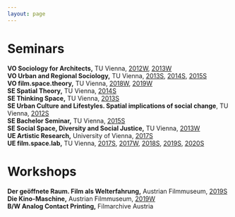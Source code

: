 ```yaml
---
layout: page
---
```

# Seminars

<strong>VO Sociology for Architects,</strong> TU Vienna,  <a href="https://tiss.tuwien.ac.at/course/educationDetails.xhtml?courseNr=273013&semester=2012W&dswid=5580&dsrid=709">2012W</a>,  <a href="https://tiss.tuwien.ac.at/course/educationDetails.xhtml?dswid=9605&dsrid=323&courseNr=273013&semester=2013W"> 2013W</a><br>
<strong>VO Urban and Regional Sociology,</strong> TU Vienna,  <a href="https://tiss.tuwien.ac.at/course/educationDetails.xhtml?courseNr=280156&semester=2013S&dswid=5493&dsrid=385">2013S</a>,  <a href="https://tiss.tuwien.ac.at/course/educationDetails.xhtml?dswid=5480&dsrid=405&courseNr=280156&semester=2014S"> 2014S</a>,  <a href="https://tiss.tuwien.ac.at/course/educationDetails.xhtml?dswid=5493&dsrid=767&courseNr=280156&semester=2015S">2015S</a><br>
<strong>VO film.space.theory,</strong> TU Vienna,  <a href="https://tiss.tuwien.ac.at/course/courseDetails.xhtml?dswid=8100&dsrid=67&courseNr=280587&semester=2018W">2018W</a>,  <a href="https://tiss.tuwien.ac.at/course/courseDetails.xhtml?dswid=8100&dsrid=381&courseNr=280587&semester=2019W">2019W</a><br>
<strong>SE Spatial Theory,</strong> TU Vienna,  <a href="https://tiss.tuwien.ac.at/course/educationDetails.xhtml?dswid=4262&dsrid=427&courseNr=280171&semester=2014S"> 2014S</a><br>
<strong>SE Thinking Space,</strong> TU Vienna,  <a href="https://tiss.tuwien.ac.at/course/educationDetails.xhtml?dswid=3032&dsrid=146&courseNr=280259&semester=2013S">2013S</a><br>
<strong>SE Urban Culture and Lifestyles. Spatial implications of social change</strong>, TU Vienna,  <a href="https://tiss.tuwien.ac.at/course/educationDetails.xhtml?dswid=1618&dsrid=358&courseNr=280057&semester=2012S">2012S</a><br>
<strong>SE Bachelor Seminar,</strong> TU Vienna,  <a href="https://tiss.tuwien.ac.at/course/educationDetails.xhtml?dswid=5836&dsrid=816&courseNr=280307&semester=2015S"> 2015S</a><br>
<strong>SE Social Space, Diversity and Social Justice,</strong> TU Vienna,  <a href="https://tiss.tuwien.ac.at/course/educationDetails.xhtml?dswid=4156&dsrid=808&courseNr=280308&semester=2013W">2013W</a><br>
<strong>UE Artistic Research,</strong> University of Vienna,  <a href="https://ufind.univie.ac.at/en/course.html?lv=170731&semester=2017S">2017S</a><br>
<strong>UE film.space.lab,</strong> TU Vienna,  <a href="https://tiss.tuwien.ac.at/course/educationDetails.xhtml?courseNr=280472&semester=2017S&dswid=5836&dsrid=402">2017S</a>,  <a href="https://tiss.tuwien.ac.at/course/courseDetails.xhtml?dswid=8100&dsrid=435&courseNr=280472&semester=2017W">2017W</a>,  <a href="https://tiss.tuwien.ac.at/course/courseDetails.xhtml?dswid=8100&dsrid=549&courseNr=280537&semester=2018S">2018S</a>,  <a href="https://tiss.tuwien.ac.at/course/courseDetails.xhtml?dswid=8100&dsrid=462&courseNr=280472&semester=2019S">2019S</a>,  <a href="https://tiss.tuwien.ac.at/course/courseDetails.xhtml?dswid=3165&dsrid=899&courseNr=280472&semester=2020S">2020S</a>

# Workshops

<strong>Der geöffnete Raum. Film als Welterfahrung,</strong> Austrian Filmmuseum,  <a href="https://filmmuseum.at/jart/prj3/filmmuseum/data/uploads/Vermittlung_Forschung/SiK/Schule-im-Kino_SoSe2019.pdf" rel="noopener noreferrer" target="_blank">2019S</a><br>
<strong>Die Kino-Maschine,</strong> Austrian Filmmuseum,  <a href="https://filmmuseum.at/jart/prj3/filmmuseum/data/uploads/Vermittlung_Forschung/SiK/Schule-im-Kino_WiSe2019-20.pdf" rel="noopener noreferrer" target="_blank">2019W</a><br>
<strong>B/W Analog Contact Printing,</strong> Filmarchive Austria